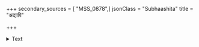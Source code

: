 +++
secondary_sources = [ "MSS_0878",]
jsonClass = "Subhaashita"
title = "अद्यापि"

+++

<details><summary>Text</summary>

अद्यापि तत्प्रणयभङ्गुरदृष्टिपातं तस्याः स्मरामि रतिविभ्रमगात्रभङ्गम्।  
वस्त्राञ्चलस्खलनचारुपयोधरान्तं दन्तच्छदं दशनखण्डनमण्डनं च॥
</details>
